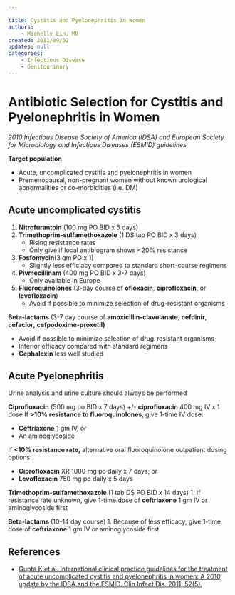 ```yaml
---

title: Cystitis and Pyelonephritis in Women
authors:
    - Michelle Lin, MD
created: 2011/09/02
updates: null
categories:
    - Infectious Disease
    - Genitourinary
---
```


# Antibiotic Selection for Cystitis and Pyelonephritis in Women

_2010 Infectious Disease Society of America (IDSA) and European Society for Microbiology and Infectious Diseases (ESMID) guidelines_

**Target population**

- Acute, uncomplicated cystitis and pyelonephritis in women 
- Premenopausal, non-pregnant women without known urological abnormalities or co-morbidities (i.e. DM)

## Acute uncomplicated cystitis

1. **<span class="drug">Nitrofurantoin</span>** (100 mg PO BID x 5 days)
2. **<span class="drug">Trimethoprim</span>-sulfamethoxazole** (1 DS tab PO BID x 3 days)
   - Rising resistance rates
   - Only give if local antibiogram shows &lt;20% resistance
3. **<span class="drug">Fosfomycin</span>**(3 gm PO x 1) 
   - Slightly less efficiacy compared to standard short-course regimens 
4. **<span class="drug">Pivmecillinam</span>** (400 mg PO BID x 3-7 days) 
   - Only available in Europe
5. **Fluoroquinolones** (3-day course of **<span class="drug">ofloxacin</span>**, **<span class="drug">ciprofloxacin</span>**, or **<span class="drug">levofloxacin</span>**) 
   - Avoid if possible to minimize selection of drug-resistant organisms

**Beta-lactams** (3-7 day course of **<span class="drug">amoxicillin-clavulanate</span>**, **<span class="drug">cefdinir</span>**, **<span class="drug">cefaclor</span>**, **<span class="drug">cefpodoxime-proxetil)</span>**

- Avoid if possible to minimize selection of drug-resistant organisms
- Inferior efficacy compared with standard regimens
- **<span class="drug">Cephalexin</span>** less well studied

## Acute Pyelonephritis

Urine analysis and urine culture should always be performed 

**<span class="drug">Ciprofloxacin</span>** (500 mg po BID x 7 days) +/- **<span class="drug">ciprofloxacin</span>** 400 mg IV x 1 dose
If **>10% resistance to fluoroquinolones**, give 1-time IV dose:

- **<span class="drug">Ceftriaxone</span>** 1 gm IV, or 
- An aminoglycoside 

If **&lt;10% resistance rate,** alternative oral fluoroquinolone outpatient dosing options:

- **<span class="drug">Ciprofloxacin</span>** XR 1000 mg po daily x 7 days, or
- **<span class="drug">Levofloxacin</span>** 750 mg po daily x 5 days 

**<span class="drug">Trimethoprim-sulfamethoxazole</span>** (1 tab DS PO BID x 14 days)
1\.  If resistance rate unknown, give 1-time dose of **<span class="drug">ceftriaxone</span>** 1 gm IV or aminoglycoside first

**Beta-lactams** (10-14 day course)
1\.  Because of less efficacy, give 1-time dose of **<span class="drug">ceftriaxone</span>** 1 gm IV or aminoglycoside first 

## References

- [Gupta K et al. International clinical practice guidelines for the treatment of acute uncomplicated cystitis and pyelonephritis in women: A 2010 update by the IDSA and the ESMID. Clin Infect Dis. 2011; 52(5).](https://www.ncbi.nlm.nih.gov/pubmed/10589881)

